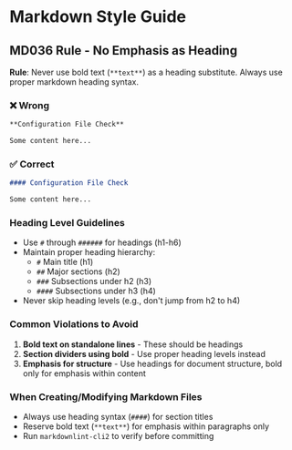 # Markdown Style Guide

## MD036 Rule - No Emphasis as Heading

**Rule**: Never use bold text (`**text**`) as a heading substitute. Always use proper markdown heading syntax.

### ❌ Wrong

```markdown
**Configuration File Check**

Some content here...
```

### ✅ Correct

```markdown
#### Configuration File Check

Some content here...
```

### Heading Level Guidelines

- Use `#` through `######` for headings (h1-h6)
- Maintain proper heading hierarchy:
  - `#` Main title (h1)
  - `##` Major sections (h2)
  - `###` Subsections under h2 (h3)
  - `####` Subsections under h3 (h4)
- Never skip heading levels (e.g., don't jump from h2 to h4)

### Common Violations to Avoid

1. **Bold text on standalone lines** - These should be headings
2. **Section dividers using bold** - Use proper heading levels instead
3. **Emphasis for structure** - Use headings for document structure, bold only for emphasis within content

### When Creating/Modifying Markdown Files

- Always use heading syntax (`####`) for section titles
- Reserve bold text (`**text**`) for emphasis within paragraphs only
- Run `markdownlint-cli2` to verify before committing
